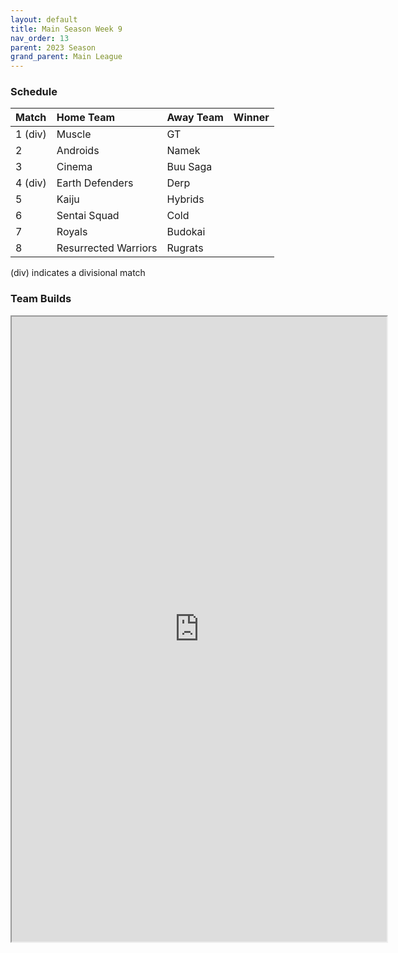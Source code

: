 ```yaml
---
layout: default
title: Main Season Week 9
nav_order: 13
parent: 2023 Season
grand_parent: Main League
---
```

### Schedule

| Match   | Home Team            | Away Team | Winner |
|:--------|:---------------------|:----------|:-------|
| 1 (div) | Muscle               | GT        |        |
| 2       | Androids             | Namek     |        |
| 3       | Cinema               | Buu Saga  |        |
| 4 (div) | Earth Defenders      | Derp      |        |
| 5       | Kaiju                | Hybrids   |        |
| 6       | Sentai Squad         | Cold      |        |
| 7       | Royals               | Budokai   |        |
| 8       | Resurrected Warriors | Rugrats   |        |

(div) indicates a divisional match

### Team Builds 

<iframe width=600 height=1000 scrolling="yes" src="https://docs.google.com/document/d/e/2PACX-1vQ98rMi03YIWTtSR2QzY_Ira_uMli44hX3swvAzrjH4vJqX0RA_xA8EPm1bLSLKVDBBj8CbmeuAs1E_/pub?embedded=true"></iframe>